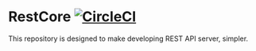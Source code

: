 # RestCore [![CircleCI](https://circleci.com/gh/Roam-gg/RestCore.svg?style=svg)](https://circleci.com/gh/Roam-gg/RestCore)
This repository is designed to make developing REST API server, simpler.


